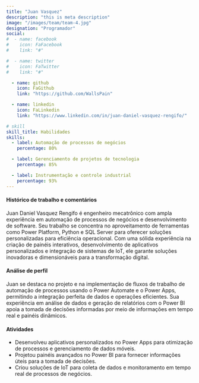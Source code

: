 ```yaml
---
title: "Juan Vasquez"
description: "this is meta description"
image: "/images/team/team-4.jpg"
designation: "Programador"
social:
#  - name: facebook
#    icon: FaFacebook
#    link: "#"

#  - name: twitter
#    icon: FaTwitter
#    link: "#"

  - name: github
    icon: FaGithub
    link: "https://github.com/WallsPain"

  - name: linkedin
    icon: FaLinkedin
    link: "https://www.linkedin.com/in/juan-daniel-vasquez-rengifo/"

# skill
skill_title: Habilidades
skills:
  - label: Automação de processos de negócios
    percentage: 80%

  - label: Gerenciamento de projetos de tecnologia
    percentage: 85%

  - label: Instrumentação e controle industrial
    percentage: 93%
---
```


#### Histórico de trabalho e comentários

Juan Daniel Vasquez Rengifo é engenheiro mecatrônico com ampla experiência em automação de processos de negócios e desenvolvimento de software. Seu trabalho se concentra no aproveitamento de ferramentas como Power Platform, Python e SQL Server para oferecer soluções personalizadas para eficiência operacional. Com uma sólida experiência na criação de painéis interativos, desenvolvimento de aplicativos personalizados e integração de sistemas de IoT, ele garante soluções inovadoras e dimensionáveis para a transformação digital.

#### Análise de perfil

Juan se destaca no projeto e na implementação de fluxos de trabalho de automação de processos usando o Power Automate e o Power Apps, permitindo a integração perfeita de dados e operações eficientes. Sua experiência em análise de dados e geração de relatórios com o Power BI apoia a tomada de decisões informadas por meio de informações em tempo real e painéis dinâmicos.

#### Atividades

- Desenvolveu aplicativos personalizados no Power Apps para otimização de processos e gerenciamento de dados móveis.
- Projetou painéis avançados no Power BI para fornecer informações úteis para a tomada de decisões.
- Criou soluções de IoT para coleta de dados e monitoramento em tempo real de processos de negócios. 